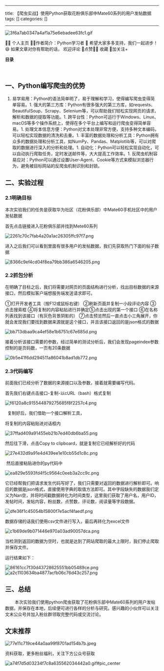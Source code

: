 
--- 
title:  【爬虫实战】使用Python获取花粉俱乐部中Mate60系列的用户发帖数据 
tags: []
categories: [] 

---
<img src="https://img-blog.csdnimg.cn/3f6a7ab0347a4af1a75e6ebadee63fc1.gif" alt="3f6a7ab0347a4af1a75e6ebadee63fc1.gif">

>  
 🤵‍♂️ 个人主页 
 ✍🏻作者简介：Python学习者 🐋 希望大家多多支持，我们一起进步！😄 如果文章对你有帮助的话， 欢迎评论 💬点赞👍🏻 收藏 📂加关注+ 


**目录**















 

## 一、Python编写爬虫的优势
1. 易学易用：Python的语法简单明了，易于理解和学习，使得编写爬虫变得简单容易。1. 强大的第三方库：Python有很多强大的第三方库，如requests、BeautifulSoup、Scrapy、Selenium等，可以帮助我们轻松实现网页的请求、解析和数据的提取等功能。1. 跨平台性：Python可运行于Windows、Linux、macOS等多个操作系统上，使得在多个平台上编写和运行爬虫变得简单容易。1. 处理文本信息方便：Python对文本处理非常方便，支持多种文本编码，可以轻松实现数据的清洗和去重。1. 丰富的数据处理和分析工具：Python拥有众多的数据处理和分析工具，如NumPy、Pandas、Matplotlib等，可以对爬取的数据进行深入的分析和处理。1. 自动化：Python可以轻松实现自动化，可以自动执行爬取任务，定时发送邮件等，大大提高工作效率。1. 反爬虫机制容易应对：Python可以通过设置User-Agent、Cookie等方式来模拟浏览器行为，避免被目标网站的反爬虫机制识别和封锁。
## 二、实验过程

### 2.1明确目标

本次实验我们的任务是获取华为社区（花粉俱乐部）中Mate60手机社区中的用户发帖数据

首先点击链接进入花粉俱乐部并找到Mete60系列

<img src="https://img-blog.csdnimg.cn/direct/2261c70c7fab4a20a1ac26305ffc97f7.png" alt="2261c70c7fab4a20a1ac26305ffc97f7.png">

进入之后我们可以看到里面有很多用户的发帖数据，我们先获取热门下面的帖子数据

<img src="https://img-blog.csdnimg.cn/direct/8366c9ef4cd04f8ea79bb386a6546205.png" alt="8366c9ef4cd04f8ea79bb386a6546205.png">

### 2.2抓包分析

在明确了目标之后，我们将需要对网页的页面结构进行分析，找出目标数据的来源接口，然后模拟客户端想服务端发送请求即可。

①打开开发者工具（按F12或鼠标右键） ②刷新页面并复制一小段评论内容 ③点击搜索框 ④将复制的内容粘贴进行并确定⑤点击出现的第一个接口 ⑥在名称列表找到该接口（有灰色背景阴影的） ⑦点击预览然后一直点击小三角展开，你就会发现我们要找到数据来源就是这个接口，并且该接口返回的是json格式的数据

<img src="https://img-blog.csdnimg.cn/direct/bb713dbaa9ca4ef58e1b6751c67e685d.png" alt="bb713dbaa9ca4ef58e1b6751c67e685d.png">

接着分析该接口需要的参数，经过简单的测试分析后，我们会发现pageindex参数控制的是页码数，一页有20条数据

<img src="https://img-blog.csdnimg.cn/direct/0b5e41f6dd294511a86041b8ad1db772.png" alt="0b5e41f6dd294511a86041b8ad1db772.png">

### 2.3代码编写

前面我们已经分析了数据的来源接口以及参数，接着就需要编写代码。

首先我们右键点击接口-复制-以cURL（bash）格式复制

<img src="https://img-blog.csdnimg.cn/f6120a8c915544879275685f8f2257c4.png" alt="f6120a8c915544879275685f8f2257c4.png">

  复制好后，我们借助一个接口解析工具， 

将复制的内容粘贴进对话框内

<img src="https://img-blog.csdnimg.cn/37ffad409a91455eb21b7ed40db6ba55.png" alt="37ffad409a91455eb21b7ed40db6ba55.png">

然后往下滑，点击Copy to clipboard，就是复制它已经解析好的代码

<img src="https://img-blog.csdnimg.cn/27e432d9a91e4d439ee1e10cb55d1c8c.png" alt="27e432d9a91e4d439ee1e10cb55d1c8c.png">

 然后直接粘贴进你的py代码中

<img src="https://img-blog.csdnimg.cn/direct/ea829e5593fd4f5c9564c0eeb3a2cc9c.png" alt="ea829e5593fd4f5c9564c0eeb3a2cc9c.png">

它已经帮我们把请求发生代码写好了，我们只需要对返回的数据进行解析即可。响应的数据是json格式，直接使用字典的取值方法即可。其中字段缺失的数据我们定义为Nan空，并将时间戳数据转化为时间类型，这里我们获取了用户名，用户ID，发帖时间，发帖内容，粉丝数，点赞数，评论数，阅读量等字段数据。

<img src="https://img-blog.csdnimg.cn/direct/dfe36f1c45054b15800f7e5acf4faedf.png" alt="dfe36f1c45054b15800f7e5acf4faedf.png">

数据存储的话我们使用csv文件进行写入，最后再转化为excel文件

<img src="https://img-blog.csdnimg.cn/direct/c1b69de9b071446e970a03ad90057dca.png" alt="c1b69de9b071446e970a03ad90057dca.png">

当检测到返回的数据为空时，也就是达到了网站爬取的最大上限时，我们停止爬取并保存文件。 

运行结果如下：

<img src="https://img-blog.csdnimg.cn/direct/86161cc7f30d43728625551bb05489ce.png" alt="86161cc7f30d43728625551bb05489ce.png">

<img src="https://img-blog.csdnimg.cn/direct/a2c1103634ba4877acfb06c76d43c257.png" alt="a2c1103634ba4877acfb06c76d43c257.png">

## 三、总结

        本次实验我们使用python爬虫获取了花粉俱乐部中Mate60系列的用户发帖数据，并保存在本地，后续便可进行各样的分析与研究。感兴趣的小伙伴可以关注文末公众号并加入粉丝群领取完整代码或交流讨论。

## 文末推荐

<img src="https://img-blog.csdnimg.cn/direct/77e11c719ce44a0aa99f8701ad154b7b.jpeg" alt="77e11c719ce44a0aa99f8701ad154b7b.jpeg">

资料获取，更多粉丝福利，关注下方公众号获取

<img src="https://img-blog.csdnimg.cn/a74f7d5d03234f7c8a635562034442a0.gif#pic_center" alt="a74f7d5d03234f7c8a635562034442a0.gif#pic_center">

 
